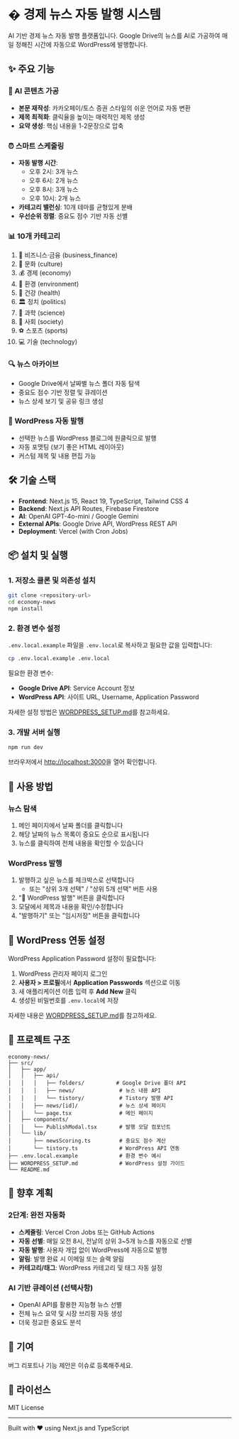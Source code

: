 # � 경제 뉴스 자동 발행 시스템

AI 기반 경제 뉴스 자동 발행 플랫폼입니다. Google Drive의 뉴스를 AI로 가공하여 매일 정해진 시간에 자동으로 WordPress에 발행합니다.

## ✨ 주요 기능

### 🤖 AI 콘텐츠 가공
- **본문 재작성**: 카카오페이/토스 증권 스타일의 쉬운 언어로 자동 변환
- **제목 최적화**: 클릭율을 높이는 매력적인 제목 생성
- **요약 생성**: 핵심 내용을 1-2문장으로 압축

### ⏰ 스마트 스케줄링
- **자동 발행 시간**:
  - 오후 2시: 3개 뉴스
  - 오후 6시: 2개 뉴스
  - 오후 8시: 3개 뉴스
  - 오후 10시: 2개 뉴스
- **카테고리 밸런싱**: 10개 테마를 균형있게 분배
- **우선순위 정렬**: 중요도 점수 기반 자동 선별

### 📊 10개 카테고리
1. 💼 비즈니스·금융 (business_finance)
2. 🎨 문화 (culture)
3. 💰 경제 (economy)
4. 🌱 환경 (environment)
5. 🏥 건강 (health)
6. 🏛️ 정치 (politics)
7. 🔬 과학 (science)
8. 👥 사회 (society)
9. ⚽ 스포츠 (sports)
10. 💻 기술 (technology)

### 🔍 뉴스 아카이브
- Google Drive에서 날짜별 뉴스 폴더 자동 탐색
- 중요도 점수 기반 정렬 및 큐레이션
- 뉴스 상세 보기 및 공유 링크 생성

### 🚀 WordPress 자동 발행
- 선택한 뉴스를 WordPress 블로그에 원클릭으로 발행
- 자동 포맷팅 (보기 좋은 HTML 레이아웃)
- 커스텀 제목 및 내용 편집 가능

## 🛠️ 기술 스택

- **Frontend**: Next.js 15, React 19, TypeScript, Tailwind CSS 4
- **Backend**: Next.js API Routes, Firebase Firestore
- **AI**: OpenAI GPT-4o-mini / Google Gemini
- **External APIs**: Google Drive API, WordPress REST API
- **Deployment**: Vercel (with Cron Jobs)

## 📦 설치 및 실행

### 1. 저장소 클론 및 의존성 설치

```bash
git clone <repository-url>
cd economy-news
npm install
```

### 2. 환경 변수 설정

`.env.local.example` 파일을 `.env.local`로 복사하고 필요한 값을 입력합니다:

```bash
cp .env.local.example .env.local
```

필요한 환경 변수:
- **Google Drive API**: Service Account 정보
- **WordPress API**: 사이트 URL, Username, Application Password

자세한 설정 방법은 [WORDPRESS_SETUP.md](./WORDPRESS_SETUP.md)를 참고하세요.

### 3. 개발 서버 실행

```bash
npm run dev
```

브라우저에서 [http://localhost:3000](http://localhost:3000)을 열어 확인합니다.

## 📖 사용 방법

### 뉴스 탐색
1. 메인 페이지에서 날짜 폴더를 클릭합니다
2. 해당 날짜의 뉴스 목록이 중요도 순으로 표시됩니다
3. 뉴스를 클릭하여 전체 내용을 확인할 수 있습니다

### WordPress 발행
1. 발행하고 싶은 뉴스를 체크박스로 선택합니다
   - 또는 "상위 3개 선택" / "상위 5개 선택" 버튼 사용
2. "🚀 WordPress 발행" 버튼을 클릭합니다
3. 모달에서 제목과 내용을 확인/수정합니다
4. "발행하기" 또는 "임시저장" 버튼을 클릭합니다

## 🔐 WordPress 연동 설정

WordPress Application Password 설정이 필요합니다:

1. WordPress 관리자 페이지 로그인
2. **사용자 > 프로필**에서 **Application Passwords** 섹션으로 이동
3. 새 애플리케이션 이름 입력 후 **Add New** 클릭
4. 생성된 비밀번호를 `.env.local`에 저장

자세한 내용은 [WORDPRESS_SETUP.md](./WORDPRESS_SETUP.md)를 참고하세요.

## 📂 프로젝트 구조

```
economy-news/
├── src/
│   ├── app/
│   │   ├── api/
│   │   │   ├── folders/          # Google Drive 폴더 API
│   │   │   ├── news/              # 뉴스 내용 API
│   │   │   └── tistory/           # Tistory 발행 API
│   │   ├── news/[id]/             # 뉴스 상세 페이지
│   │   └── page.tsx               # 메인 페이지
│   ├── components/
│   │   └── PublishModal.tsx       # 발행 모달 컴포넌트
│   └── lib/
│       ├── newsScoring.ts         # 중요도 점수 계산
│       └── tistory.ts             # WordPress API 연동
├── .env.local.example             # 환경 변수 예시
├── WORDPRESS_SETUP.md             # WordPress 설정 가이드
└── README.md
```

## 🚧 향후 계획

### 2단계: 완전 자동화
- **스케줄링**: Vercel Cron Jobs 또는 GitHub Actions
- **자동 선별**: 매일 오전 8시, 전날의 상위 3~5개 뉴스를 자동으로 선별
- **자동 발행**: 사용자 개입 없이 WordPress에 자동으로 발행
- **알림**: 발행 완료 시 이메일 또는 슬랙 알림
- **카테고리/태그**: WordPress 카테고리 및 태그 자동 설정

### AI 기반 큐레이션 (선택사항)
- OpenAI API를 활용한 지능형 뉴스 선별
- 전체 뉴스 요약 및 시장 브리핑 자동 생성
- 더욱 정교한 중요도 분석

## 🤝 기여

버그 리포트나 기능 제안은 이슈로 등록해주세요.

## 📄 라이선스

MIT License

---

Built with ❤️ using Next.js and TypeScript
